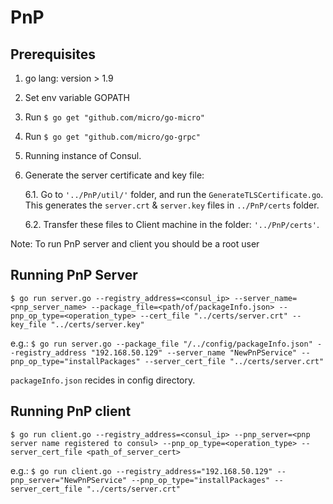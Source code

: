 # PnP

## Prerequisites

1. go lang: version > 1.9
2. Set env variable GOPATH
3. Run `$ go get "github.com/micro/go-micro"`
4. Run `$ go get "github.com/micro/go-grpc"`
5. Running instance of Consul.
6. Generate the server certificate and key file: 
   
   6.1. Go to `'../PnP/util/'` folder, and run the `GenerateTLSCertificate.go`. This generates the `server.crt` & `server.key` files in `../PnP/certs` folder.
    
   6.2. Transfer these files to Client machine in the folder: `'../PnP/certs'`.

Note: To run PnP server and client you should be a root user

## Running PnP Server

`$ go run server.go --registry_address=<consul_ip> --server_name=<pnp_server_name> --package_file=<path/of/packageInfo.json> --pnp_op_type=<operation_type> --cert_file "../certs/server.crt" --key_file "../certs/server.key"`

e.g.: 
`$ go run server.go --package_file "/../config/packageInfo.json" --registry_address "192.168.50.129" --server_name "NewPnPService" --pnp_op_type="installPackages" --server_cert_file "../certs/server.crt"`

`packageInfo.json` recides in config directory.

## Running PnP client

`$ go run client.go --registry_address=<consul_ip> --pnp_server=<pnp server name registered to consul> --pnp_op_type=<operation_type> --server_cert_file <path_of_server_cert>`

e.g.: 
`$ go run client.go --registry_address="192.168.50.129" --pnp_server="NewPnPService" --pnp_op_type="installPackages" --server_cert_file "../certs/server.crt"`
